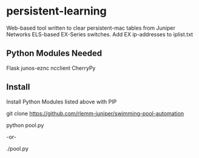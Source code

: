 # persistent-learning
Web-based tool written to clear persistent-mac tables from Juniper Networks ELS-based EX-Series switches.  Add EX ip-addresses to iplist.txt

## Python Modules Needed

Flask
junos-eznc
ncclient
CherryPy

## Install
  
  Install Python Modules listed above with PIP
  
  git clone https://github.com/rlemm-juniper/swimming-pool-automation
  
  python pool.py
  
  -or-
  
  ./pool.py

